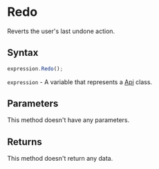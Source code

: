 # Redo

Reverts the user's last undone action.

## Syntax

```javascript
expression.Redo();
```

`expression` - A variable that represents a [Api](Methods.md) class.

## Parameters

This method doesn't have any parameters.

## Returns

This method doesn't return any data.